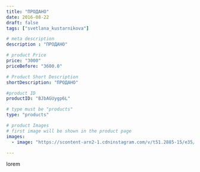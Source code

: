 ```yaml
---
title: "ПРОДАНО"
date: 2016-08-22
draft: false
tags: ["svetlana_kustarnikova"]

# meta description
description : "ПРОДАНО"

# product Price
price: "3000"
priceBefore: "3600.0"

# Product Short Description
shortDescription: "ПРОДАНО"

#product ID
productID: "BJbAGUygp6L"

# type must be "products"
type: "products"

# product Images
# first image will be shown in the product page
images:
  - image: "https://scontent-arn2-1.cdninstagram.com/v/t51.2885-15/e35/14063166_1837658596520493_2108960082_n.jpg?se=7&tp=1&_nc_ht=scontent-arn2-1.cdninstagram.com&_nc_cat=109&_nc_ohc=FEy5dXn8P_8AX8a0WN_&ccb=7-4&oh=274bc877b27e5910be143c34b6af67d0&oe=6083565D&ig_cache_key=MTMyMjY1MTM1MDIwMjQ5MDUwNw%3D%3D.2-ccb7-4"

---
```

lorem
